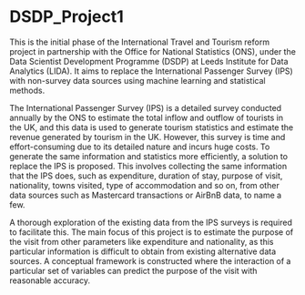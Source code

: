 # DSDP_Project1
This is the initial phase of the International Travel and Tourism reform project in partnership with the Office for National Statistics (ONS), under the Data Scientist Development Programme (DSDP) at Leeds Institute for Data Analytics (LIDA). It aims to replace the International Passenger Survey (IPS) with non-survey data sources using machine learning and statistical methods.

The International Passenger Survey (IPS) is a detailed survey conducted annually by the ONS to estimate the total inflow and outflow of tourists in the UK, and this data is used to generate tourism statistics and estimate the revenue generated by tourism in the UK. However, this survey is time and effort-consuming due to its detailed nature and incurs huge costs. To generate the same information and statistics more efficiently, a solution to replace the IPS is proposed. This involves collecting the same information that the IPS does, such as expenditure, duration of stay, purpose of visit, nationality, towns visited, type of accommodation and so on, from other data sources such as Mastercard transactions or AirBnB data, to name a few.

A thorough exploration of the existing data from the IPS surveys is required to facilitate this. The main focus of this project is to estimate the purpose of the visit from other parameters like expenditure and nationality, as this particular information is difficult to obtain from existing alternative data sources. A conceptual framework is constructed where the interaction of a particular set of variables can predict the purpose of the visit with reasonable accuracy. 
